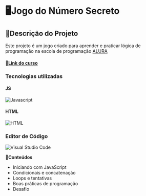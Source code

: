 # 🖥️Jogo do Número Secreto

## 📑Descrição do Projeto
Este projeto é um jogo criado para aprender e praticar lógica de programação na escola de programação [ALURA](https://cursos.alura.com.br/loginForm?logout)
#### 🔗[Link do curso](https://cursos.alura.com.br/course/logica-programacao-mergulhe-programacao-javascript)

### Tecnologias utilizadas
#### JS
![ Javascript](https://cdn.icon-icons.com/icons2/2699/PNG/512/javascript_logo_icon_168608.png)
#### HTML
![HTML](https://res.cloudinary.com/thewebmaster/image/upload/c_scale,f_auto,q_auto:best,w_516/images/html/html5.png)

### Editor de Código
![Visual Studio Code](https://images.velog.io/images/docchi/post/20d1f5bf-2a38-4b2b-bba7-0e316e7f8d7d/logo.png)

**🧾Conteúdos**
- Iniciando com JavaScript
- Condicionais e concatenação
- Loops e tentativas
- Boas práticas de programação
- Desafio
